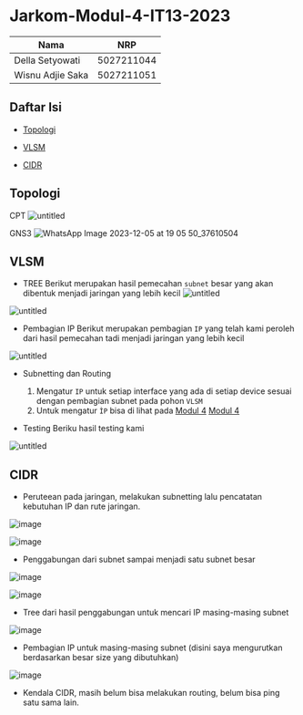 # Jarkom-Modul-4-IT13-2023

|       Nama      | NRP        | 
| -----------     | :---------: 
| Della Setyowati | 5027211044 | 
| Wisnu Adjie Saka| 5027211051 | 

## Daftar Isi
- [Topologi](#topologi)
- [VLSM](#vlsm)

- [CIDR](#cidr)


## <a name="topologi"></a> Topologi
CPT
![untitled](https://cdn.discordapp.com/attachments/901344920361656355/1181078865486020608/image.png?ex=657fc068&is=656d4b68&hm=549e809164cf0e09b2b6a7b3e94af4382c42194cbe9180e284cbcf2097153e04&)

GNS3
![WhatsApp Image 2023-12-05 at 19 05 50_37610504](https://github.com/Delsea12/Jarkom-Modul-4-IT13-2023/assets/113821220/131a7892-c8a5-4bd7-9613-847223a139b4)


## <a name="vlsm"></a> VLSM
- TREE
Berikut merupakan hasil pemecahan ```subnet``` besar yang akan dibentuk menjadi jaringan yang lebih kecil
![untitled](https://cdn.discordapp.com/attachments/901344920361656355/1181495899294273606/image.png?ex=658144cd&is=656ecfcd&hm=9096b37f1ca9a091c6d05b27032d6db0b7df558a6c3cb66e90eee3573925de7e&)

![untitled](https://cdn.discordapp.com/attachments/901344920361656355/1181495370472226946/vlsm.drawio.png?ex=6581444f&is=656ecf4f&hm=3c29c3186f0c967e4da6b6829c33ac9bf5ab43c415df29a1aa28038bc69c15bf&)

- Pembagian IP
Berikut merupakan pembagian ```IP```  yang telah kami peroleh dari hasil pemecahan tadi menjadi jaringan yang lebih kecil


![untitled](https://cdn.discordapp.com/attachments/901344920361656355/1181084365166489631/image.png?ex=657fc588&is=656d5088&hm=042c48912c613d1c3253e0b220514868dba0368636a31f64b2489b4770ed875d&)

- Subnetting dan Routing
    1. Mengatur ```IP``` untuk setiap interface yang ada di setiap device sesuai dengan pembagian subnet pada pohon ```VLSM```
    2. Untuk mengatur ```ÌP``` bisa di lihat pada <a href='https://github.com/arsitektur-jaringan-komputer/Modul-Jarkom/tree/master/Modul-4#2-subnetting'>Modul 4</a> [Modul 4](https://github.com/arsitektur-jaringan-komputer/Modul-Jarkom/tree/master/Modul-4#2-subnetting)

- Testing
Beriku hasil testing kami

![untitled](https://cdn.discordapp.com/attachments/901344920361656355/1181496485943189534/image.png?ex=65814559&is=656ed059&hm=c30f23fa7b921d1aad4a8a2577e9844483c1bee8de705ca288eb5d172d6a147f&)






## <a name="cidr"></a> CIDR

- Peruteean pada jaringan, melakukan subnetting lalu pencatatan kebutuhan IP dan rute jaringan.

![image](https://github.com/Delsea12/Jarkom-Modul-4-IT13-2023/assets/113821220/b7c77c16-27df-412f-b7a8-e95ef0ccde47)


![image](https://github.com/Delsea12/Jarkom-Modul-4-IT13-2023/assets/113821220/1ff43125-6a50-40fe-94af-45bae1523181)


- Penggabungan dari subnet sampai menjadi satu subnet besar

![image](https://github.com/Delsea12/Jarkom-Modul-4-IT13-2023/assets/113821220/121e65f2-5c8c-4773-9a38-8dd058b736a3)

![image](https://github.com/Delsea12/Jarkom-Modul-4-IT13-2023/assets/113821220/bf729aeb-3ad0-4b2e-8715-a9cb7467617f)


- Tree dari hasil penggabungan untuk mencari IP masing-masing subnet

![image](https://github.com/Delsea12/Jarkom-Modul-4-IT13-2023/assets/113821220/54e17cb3-fa1f-4077-b833-4b20d1837552)


- Pembagian IP untuk masing-masing subnet (disini saya mengurutkan berdasarkan besar size yang dibutuhkan)

![image](https://github.com/Delsea12/Jarkom-Modul-4-IT13-2023/assets/113821220/6b64a0f3-1a54-45da-9342-cf40eb984f90)


- Kendala CIDR, masih belum bisa melakukan routing, belum bisa ping satu sama lain.
